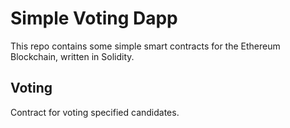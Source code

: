 # Simple Voting Dapp

This repo contains some simple smart contracts for the Ethereum Blockchain, written in Solidity.

## Voting

Contract for voting specified candidates.
